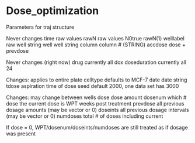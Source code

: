# Dose_optimization

Parameters for traj structure

Never changes
time				      raw values
rawN				      raw values
N0true				    rawN(1)
welllabel			    raw well string
well				      well string
column				    column # (STRING)
accdose				    dose + prevdose

Never changes (right now)
drug				      currently all dox
doseduration			currently all 24

Changes: applies to entire plate
celltype		      defaults to MCF-7
date				      date string
tdose				      aspiration time of dose
seed				      default 2000, one data set has 3000

Changes: may change between wells
dose				      dose amount
dosenum				    which # dose the current dose is
WPT				        weeks post treatment
prevdose			    all previous dosage amounts (may be vector or 0)
doseints			    all previous dosage intervals (may be vector or 0)
numdoses			    total # of doses including current

If dose = 0, WPT/dosenum/doseints/numdoses are still treated as if dosage was present
